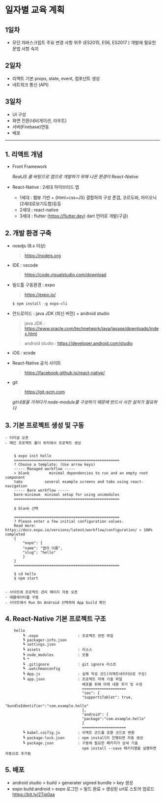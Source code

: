 # 일자별 교육 계획

## 1일차 
- 모던 자바스크립트 주요 변경 사항 위주 (ES2015, ES6, ES2017 ) 개발에 필요한 문법 사항 숙지

## 2일차
- 리액트 기본 props, state, event, 컴포넌트 생성
- 네트워크 통신 (API)

## 3일차
- UI 구성 
- 화면 전환(네비게이션, 라우트)
- 서버(Firebase)연동
- 배포

* * *

## 1. 리액트 개념 
   - Front Framework

     *ReatJS 를 바탕으로 앱으로 개발하기 위해 나온 환경이 React-Native*

   - React-Native : 2세대 하이브리드 앱
      - 1세대 : 웹뷰 기반 + (html+css+JS) 결합하여 구성 폰갭, 코르도바, 아이오닉(2세대로보기도함)등등
      - 2세대 : react-native 
      - 3세대 : flutter (https://flutter.dev) dart 언어로 개발(구글)

## 2. 개발 환경 구축
   - noedjs (8.x 이상)
     >  https://nodejs.org

   - IDE : vscode
     >  https://code.visualstudio.com/download
   
   - 빌드툴 구동환경 : expo
     > https://expo.io/

     <pre>
     <code>$ npm install -g expo-cli</code>
     </pre>

   - 안드로이드 : java JDK (최신 버전) + android studio
     > java JDK : https://www.oracle.com/technetwork/java/javase/downloads/index.html

     > android studio : https://developer.android.com/studio

   - iOS : xcode

   - React-Native 공식 사이트
     > https://facebook.github.io/react-native/

   - git
     > https://git-scm.com
     
      *git내용을 가져다가 node-module를 구성하기 때문에 반드시 사전 설치가 필요하다*

## 3. 기본 프로젝트 생성 및 구동 
    - 터미널 오픈
    - 메인 프로젝트 폴더 위치에서 프로젝트 생성
    
  
        $ expo init hello
        ================================================
        ? Choose a template: (Use arrow keys)
        ----- Managed workflow -----
        > blank         minimal dependencies to run and an empty root component 
        tabs          several example screens and tabs using react-navigation
        ----- Bare workflow -----
        bare-minimum  minimal setup for using unimodules
        ================================================
        
        $ blank 선택
        
        ================================================
        ? Please enter a few initial configuration values.
        Read more: https://docs.expo.io/versions/latest/workflow/configuration/ » 100% completed
        {
            "expo": {
            "name": "앱의 이름",
            "slug": "hello"
            }
        }
        ================================================
        
        $ cd hello
        $ npm start
  
    
    - 사이트에 프로젝트 관리 페이지 자동 오픈
    - 애뮬레이터를 구동
    - 사이트에서 Run On Android 선택하여 App build 확인 

## 4. React-Native 기본 프로젝트 구조
    
        hello
            ┗ .expo                  : 프로젝트 관련 파일
            ┗ packager-info.json
            ┗ settings.json
            ┗ assets                 : 리소스
            ┗ node_modules           : 모듈
            ┗ *
            ┗ .gitignore             : git ignore 리스트
            ┗ .watchmanconfig
            ┗ App.js                 : 실제 작성 코드(리액트네이티브로 구성)
            ┗ app.json               : 프로젝트 자체 기술 파일
                                       배포를 위해 아래 내용 추가 및 수정
                                       ====================
                                       "ios": {
                                       "supportsTablet": true,
                                       "bundleIdentifier":"com.example.hello"
                                       },
                                       "android": {
                                       "package":"com.example.hello"
                                       }
                                       ====================
            ┗ babel.coifig.js        : 리액트 코드를 호환 코드로 변환
            ┗ package-lock.json      : npm install이 진행되면 자동 생성
            ┗ package.json           : 구동에 필요한 패키지가 상세 기술
                                       npm install --save 패키지명을 실행하면 자동으로 추가됨
    

## 5. 배포
   - android studio > build > generater signed bundle > key 생성
   - expo build:android > expo 로그인 > 빌드 완료 > 생성된 url로 스토어 업로드 https://bit.ly/2Tjp0aa

